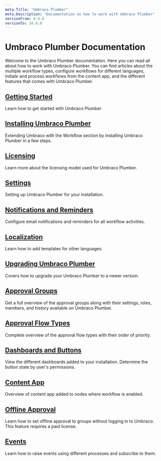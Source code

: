 ```yaml
---
meta.Title: "Umbraco Plumber"
meta.Description: "Documentation on how to work with Umbraco Plumber"
versionFrom: 8.0.0
versionTo: 10.0.0
---
```


# Umbraco Plumber Documentation

Welcome to the Umbraco Plumber documentation. Here you can read all about how to work with Umbraco Plumber. You can find articles about the multiple workflow types, configure workflows for different languages, initiate and process workflows from the content app, and the different features that comes with Umbraco Plumber.

## [Getting Started](Getting-Started/index.md)

Learn how to get started with Umbraco Plumber.

## [Installing Umbraco Plumber](Installing-Plumber/index.md)

Extending Umbraco with the Workflow section by installing Umbraco Plumber in a few steps.

## [Licensing](Licensing/index.md)

Learn more about the licensing model used for Umbraco Plumber.

## [Settings](Settings/index.md)

Setting up Umbraco Plumber for your installation.

## [Notifications and Reminders](Notifications-and-Reminders/index.md)

Configure email notifications and reminders for all workflow activities.

## [Localization](Localization/index.md)

Learn how to add templates for other languages.

## [Upgrading Umbraco Plumber](Upgrading-Plumber/index.md)

Covers how to upgrade your Umbraco Plumber to a newer version.

## [Approval Groups](Approval-Groups/index.md)

Get a full overview of the approval groups along with their settings, roles, members, and history available on Umbraco Plumber.

## [Approval Flow Types](Approval-Flow-Types/index.md)

Complete overview of the approval flow types with their order of priority.

## [Dashboards and Buttons](Dashboards-and-Buttons/index.md)

View the different dashboards added to your installation. Determine the button state by user's permissions.

## [Content App](Content-App/index.md)

Overview of content app added to nodes where workflow is enabled.

## [Offline Approval](Offline-Approval/index.md)

Learn how to set offline approval to groups without logging in to Umbraco. This feature requires a paid license.

## [Events](Events/index.md)

Learn how to raise events using different processes and subscribe to them.
